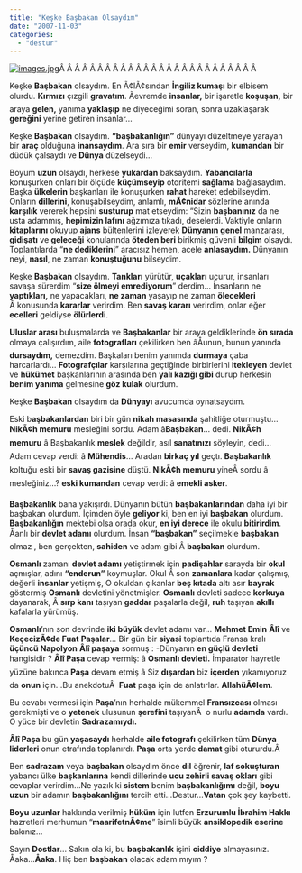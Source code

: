 ```yaml
---
title: "Keşke Başbakan Olsaydım"
date: "2007-11-03"
categories: 
  - "destur"
---
```


[![images.jpg](/uploads/2007/11/images.jpg)](/uploads/2007/11/images.jpg "images.jpg")Â Â Â Â Â Â Â Â Â Â Â Â Â Â Â Â Â Â Â Â Â Â Â Â Â Â 

Keşke **Başbakan** olsaydım. En Ã¢lÃ¢sından **İngiliz kumaşı** bir elbisem olurdu. **Kırmızı** çızgili **gravatım**. Ãevremde **insanlar,** bir işaretle **koşuşan,** bir araya **gelen,** yanıma **yaklaşıp** ne diyeceğimi soran, sonra uzaklaşarak **gereğini** yerine getiren insanlar…

Keşke **Başbakan** olsaydım. **“başbakanlığın”** dünyayı düzeltmeye yarayan bir **araç** olduğuna **inansaydım**. Ara sıra bir **emir** verseydim, **kumandan** bir düdük çalsaydı ve **Dünya** düzelseydi…

Boyum **uzun** olsaydı, herkese **yukardan** baksaydım. **Yabancılarla** konuşurken onları bir ölçüde **küçümseyip** otoritemi **sağlama** bağlasaydım. Başka **ülkelerin** başkanları ile konuşurken **rahat** hareket edebilseydim. Onların **dillerini**, konuşabilseydim, anlamlı, **mÃ¢nidar** sözlerine anında **karşılık** vererek hepsini **susturup** mat etseydim: “Sizin **başbanınız** da ne usta adammış, **hepimizin lafını** ağzımıza tıkadı, deselerdi. Vaktiyle onların **kitaplarını** okuyup **ajans** bültenlerini izleyerek **Dünyanın genel** manzarası, **gidişatı** ve **geleceği** konularında **öteden beri** birikmiş güvenli **bilgim** olsaydı. Toplantılarda “**ne dediklerini**” aracısız hemen, acele **anlasaydım.** Dünyanın neyi, **nasıl**, ne zaman **konuştuğunu** bilseydim.

Keşke **Başbakan** olsaydım. **Tankları** yürütür, **uçakları** uçurur, insanları savaşa sürerdim “**size ölmeyi emrediyorum**” derdim… İnsanların ne **yaptıkları,** ne yapacakları, **ne zaman** yaşayıp ne zaman **ölecekleri** Â konusunda **kararlar** verirdim. Ben **savaş kararı** verirdim, onlar eğer **ecelleri** geldiyse **ölürlerdi**.

**Uluslar arası** buluşmalarda ve **Başbakanlar** bir araya geldiklerinde **ön sırada** olmaya çalışırdım, aile **fotografları** çekilirken ben âÅunun, bunun yanında **dursaydım,** demezdim. Başkaları benim yanımda **durmaya** çaba harcarlardı… **Fotografçılar** karşılarına geçtiğinde birbirlerini **itekleyen** devlet ve **hükümet** başkanlarının arasında ben **yalı kazığı gibi** durup herkesin **benim yanıma** gelmesine **göz kulak** olurdum.

Keşke **Başbakan** olsaydım da **Dünyayı** avucumda oynatsaydım.

Eski b**aşbakanlardan** biri bir gün **nikah masasında** şahitliğe oturmuştu… **NikÃ¢h memuru** mesleğini sordu. Adam â**Başbakan**… dedi. **NikÃ¢h memuru** â Başbakanlık **meslek** değildir, asıl **sanatınızı** söyleyin, dedi… Adam cevap verdi: â **Mühendis**… Aradan **birkaç yıl** geçtı. **Başbakanlık** koltuğu eski bir **savaş gazisine** düştü. **NikÃ¢h memuru** yineÂ sordu â mesleğiniz…? **eski kumandan** cevap verdi: â **emekli asker**.

**Başbakanlık** bana yakışırdı. Dünyanın bütün **başbakanlarından** daha iyi bir başbakan olurdum. İçimden öyle **geliyor** ki, ben en iyi **başbakan** olurdum. **Başbakanlığın** mektebi olsa orada okur, **en iyi derece** ile okulu **bitirirdim**. Åanlı bir **devlet adamı** olurdum. İnsan **“başbakan”** seçilmekle **başbakan** olmaz , ben gerçekten, **sahiden** ve adam gibi Â **başbakan** olurdum.

**Osmanlı** zamanı **devlet adamı** yetiştirmek için **padişahlar** sarayda bir **okul** açmışlar, adını **“enderun”** koymuşlar. Okul Â son **zamanlara** kadar çalışmış, değerli **insanlar** yetişmiş, O okuldan çıkanlar **beş kıtada** altı asır **bayrak** göstermiş **Osmanlı** devletini yönetmişler. **Osmanlı** devleti sadece **korkuya** dayanarak, Â **sırp kanı** taşıyan **gaddar** paşalarla değil, **ruh** taşıyan **akıllı** kafalarla yürümüş.

**Osmanlı**’nın son devrinde **iki büyük** devlet adamı var… **Mehmet Emin** **Âlî** ve **KeçecizÃ¢de Fuat** **Paşalar**… Bir gün bir **siyasi** toplantıda Fransa kralı **üçüncü Napolyon** **Âlî paşaya** sormuş : -Dünyanın **en güçlü devleti** hangisidir ? **Âlî Paşa** cevap vermiş: â **Osmanlı devleti.** İmparator hayretle yüzüne bakınca **Paşa** devam etmiş â Siz **dışardan** biz **içerden** yıkamıyoruz da **onun** için…Bu anekdotuÂ  **Fuat** paşa için de anlatırlar. **AllahüÃ¢lem**.

Bu cevabı vermesi için **Paşa**’nın herhalde mükemmel **Fransızcası** olması gerekmişti ve o **yetenek** ulusunun **şerefini** taşıyanÂ  o nurlu **adamda** vardı. O yüce bir devletin **Sadrazamıydı.**

**Âlî Paşa** bu gün **yaşasaydı** herhalde **aile fotografı** çekilirken tüm **Dünya liderleri** onun etrafında toplanırdı. **Paşa** orta yerde **damat** gibi otururdu.Â 

Ben **sadrazam** veya **başbakan** olsaydım önce **dil** öğrenir, **laf sokuşturan** yabancı ülke **başkanlarına** kendi dillerinde **ucu zehirli savaş okları** gibi cevaplar verirdim…Ne yazık ki **sistem** benim **başbakanlığımı** değil, **boyu uzun** bir adamın **başbakanlığını** tercih etti…Destur...**Vatan** çok şey kaybetti.

**Boyu uzunlar** hakkında verilmiş **hüküm** için lutfen **Erzurumlu İbrahim Hakkı** hazretleri merhumun “**maarifetnÃ¢me**” îsimli büyük **ansiklopedik eserine** bakınız...

Sayın **Dostlar**… Sakın ola ki, bu **başbakanlık** işini **ciddiye** almayasınız. Åaka…**Åaka**. Hiç ben **başbakan** olacak adam mıyım ?

